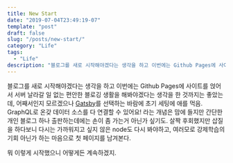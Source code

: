 ```yaml
---
title: New Start
date: "2019-07-04T23:49:19-07"
template: "post"
draft: false
slug: "/posts/new-start/"
category: "Life"
tags:
  - "Life"
description: "블로그를 새로 시작해야겠다는 생각을 하고 이번에는 Github Pages에 사이트를 얹어서 서버 날라갈 일 없는 편안한 블로깅 생활을 해봐야겠다는 생각을 한 것까지는 좋았는데 ..."
---
```


블로그를 새로 시작해야겠다는 생각을 하고 이번에는 Github Pages에 사이트를 얹어서 서버 날라갈 일 없는 편안한 블로깅 생활을 해봐야겠다는 생각을 한 것까지는 좋았는데, 어째서인지 모르겠으나 [Gatsby](https://www.gatsbyjs.org/)를 선택하는 바람에 초기 세팅에 애를 먹음. GraphQL로 온갖 데이터 소스를 다 연결할 수 있어요! 라는 개념은 맘에 들지만 간단한 개인 블로그 하나 출판하는데에는 손이 좀 가는거 아닌가 싶기도. 살짝 후회했지만 삽질을 하다보니 다시는 가까워지고 싶지 않은 node도 다시 봐야하고, 여러모로 강제학습의 기회 아닌가 하는 마음으로 첫 페이지를 남겨본다.

뭐 이렇게 시작했으니 어떻게든 계속하겠지.